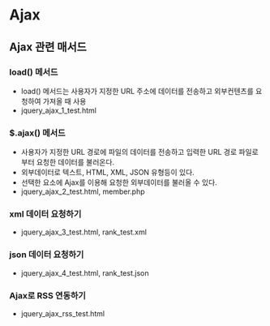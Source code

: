 # Ajax
## Ajax 관련 매서드
### load() 메서드
- load() 메서드는 사용자가 지정한 URL 주소에 데이터를 전송하고 외부컨텐츠를 요청하여 가져올 때 사용
- jquery_ajax_1_test.html
### $.ajax() 메서드
- 사용자가 지정한 URL 경로에 파일의 데이터를 전송하고 입력한 URL 경로 파일로부터 요청한 데이터를 불러온다.
- 외부데이터로 텍스트, HTML, XML, JSON 유형등이 있다.
- 선택한 요소에 Ajax를 이용해 요청한 외부데이터를 불러올 수 있다.
- jquery_ajax_2_test.html, member.php
### xml 데이터 요청하기
- jquery_ajax_3_test.html, rank_test.xml
### json 데이터 요청하기
- jquery_ajax_4_test.html, rank_test.json
### Ajax로 RSS 연동하기
- jquery_ajax_rss_test.html